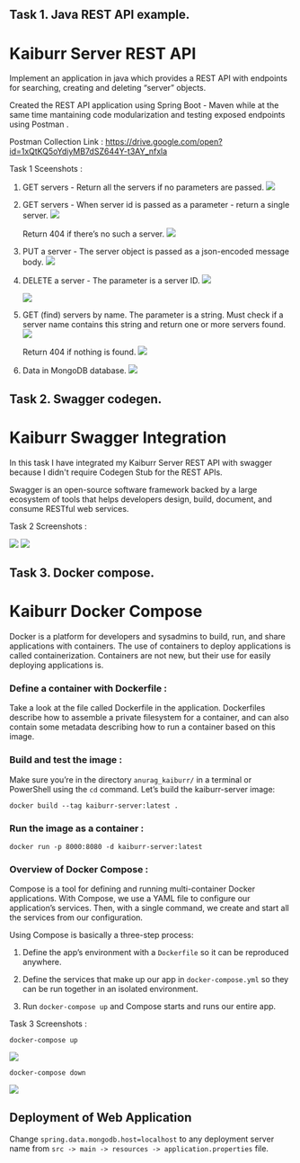 ## Task 1. Java REST API example.

# Kaiburr Server REST API

Implement an application in java which provides a REST API with endpoints for searching, creating and deleting “server” objects.

Created the REST API application using Spring Boot - Maven while at the same time mantaining code modularization and testing exposed endpoints using Postman .

Postman Collection Link : https://drive.google.com/open?id=1xQtKQ5oYdiyMB7dSZ644Y-t3AY_nfxla

Task 1 Sceenshots :

1. GET servers - Return all the servers if no parameters are passed. 
	<img src = "src/main/resources/screenshots/get_all_servers.png">
	
2. GET servers - When server id is passed as a parameter - return a single server.
	<img src = "src/main/resources/screenshots/get_by_server_id.png">
	
	Return 404 if there’s no such a server.
	<img src = "src/main/resources/screenshots/get_server_not_found_404.png">
	
3. PUT a server - The server object is passed as a json-encoded message body.
	<img src = "src/main/resources/screenshots/postman_post_req.png">
	
4. DELETE a server - The parameter is a server ID.
	<img src = "src/main/resources/screenshots/delete_server.png">
	
	<img src = "src/main/resources/screenshots/delete_not_found_404.png">
	
5. GET (find) servers by name. The parameter is a string. Must check if a server name contains this string and return one or more servers found.
	<img src = "src/main/resources/screenshots/find_by_name.png">
	
	Return 404 if nothing is found.
	<img src = "src/main/resources/screenshots/find_by_name_not_found_404.png">
	
6. Data in MongoDB database.
	<img src = "src/main/resources/screenshots/docker_mongo_db_server.png">
	

	

## Task 2. Swagger codegen.

# Kaiburr Swagger Integration

In this task I have integrated my Kaiburr Server REST API with swagger because I didn't require Codegen Stub for the REST APIs.

Swagger is an open-source software framework backed by a large ecosystem of tools that helps developers design, build, document, and consume RESTful web services.

Task 2 Screenshots :


<img src = "src/main/resources/screenshots/swagger_implementation.png">
	
        
<img src = "src/main/resources/screenshots/swagger_put_example.png">
	



## Task 3. Docker compose.

# Kaiburr Docker Compose

Docker is a platform for developers and sysadmins to build, run, and share applications with containers. The use of containers to deploy applications is called containerization. Containers are not new, but their use for easily deploying applications is.


### Define a container with Dockerfile :

Take a look at the file called Dockerfile in the application. Dockerfiles describe how to assemble a private filesystem for a container, and can also contain some metadata describing how to run a container based on this image.

### Build and test the image :

Make sure you’re in the directory `anurag_kaiburr/` in a terminal or PowerShell using the `cd` command. Let’s build the kaiburr-server image:

	docker build --tag kaiburr-server:latest .
	

### Run the image as a container :

	docker run -p 8000:8080 -d kaiburr-server:latest
	
	
### Overview of Docker Compose :

Compose is a tool for defining and running multi-container Docker applications. With Compose, we use a YAML file to configure our application’s services. Then, with a single command, we create and start all the services from our configuration.

Using Compose is basically a three-step process:

1. Define the app’s environment with a `Dockerfile` so it can be reproduced anywhere.

2. Define the services that make up our app in `docker-compose.yml` so they can be run together in an isolated environment.

3. Run `docker-compose up` and Compose starts and runs our entire app.

Task 3 Screenshots :

	docker-compose up
<img src = "src/main/resources/screenshots/docker-compose up.png">

	docker-compose down
<img src = "src/main/resources/screenshots/docker-compose down.png">


## Deployment of Web Application

Change `spring.data.mongodb.host=localhost` to any deployment server name from `src -> main -> resources -> application.properties` file.
